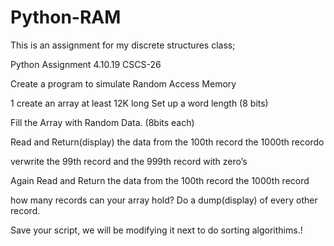 # Python-RAM
This is an assignment for my discrete structures class;

Python Assignment 4.10.19 
CSCS-26

Create a program to simulate
Random Access Memory

1 create an array  at least 12K long
Set up a word length (8 bits)

Fill the Array with Random Data. (8bits each)

Read and Return(display) the data from 
the 100th record 
the 1000th recordo

verwrite the 99th record and the 999th record with zero’s  

Again 
Read and Return the data from the 100th record 
the 1000th record

how many records can your array hold?
Do a dump(display) of every other record.

Save your script, we will be modifying it next to do sorting algorithims.!
